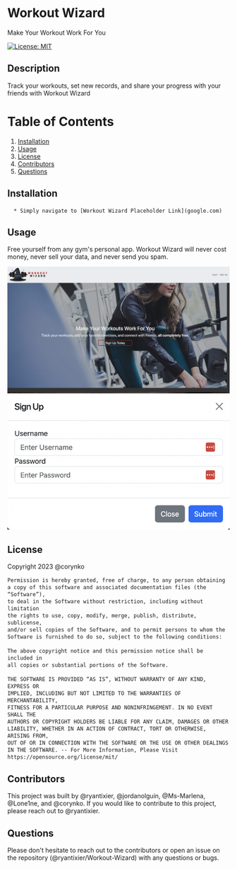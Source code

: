 # Workout Wizard

Make Your Workout Work For You

[![License: MIT](https://img.shields.io/badge/License-MIT-yellow.svg)](https://opensource.org/licenses/MIT)

## Description

Track your workouts, set new records, and share your progress with your friends with Workout Wizard

# Table of Contents

1. [Installation](#installation)
2. [Usage](#usage)
3. [License](#license)
4. [Contributors](#contributors)
5. [Questions](#questions)

## Installation

      * Simply navigate to [Workout Wizard Placeholder Link](google.com)

## Usage

Free yourself from any gym's personal app. Workout Wizard will never cost money, never sell your data, and never send you spam.

![The Workout Wizard Home Page](./public/images/screenshot_1.png)
![The Workout Wizard User Area](./public/images/screenshot_2.png)

## License

Copyright 2023 @corynko

    Permission is hereby granted, free of charge, to any person obtaining
    a copy of this software and associated documentation files (the “Software”),
    to deal in the Software without restriction, including without limitation
    the rights to use, copy, modify, merge, publish, distribute, sublicense,
    and/or sell copies of the Software, and to permit persons to whom the
    Software is furnished to do so, subject to the following conditions:

    The above copyright notice and this permission notice shall be included in
    all copies or substantial portions of the Software.

    THE SOFTWARE IS PROVIDED “AS IS”, WITHOUT WARRANTY OF ANY KIND, EXPRESS OR
    IMPLIED, INCLUDING BUT NOT LIMITED TO THE WARRANTIES OF MERCHANTABILITY,
    FITNESS FOR A PARTICULAR PURPOSE AND NONINFRINGEMENT. IN NO EVENT SHALL THE
    AUTHORS OR COPYRIGHT HOLDERS BE LIABLE FOR ANY CLAIM, DAMAGES OR OTHER
    LIABILITY, WHETHER IN AN ACTION OF CONTRACT, TORT OR OTHERWISE, ARISING FROM,
    OUT OF OR IN CONNECTION WITH THE SOFTWARE OR THE USE OR OTHER DEALINGS IN THE SOFTWARE. -- For More Information, Please Visit https://opensource.org/license/mit/

## Contributors

This project was built by @ryantixier, @jordanolguin, @Ms-Marlena, @Lone1ne, and @corynko. If you would like to contribute to this project, please reach out to @ryantixier.

## Questions

Please don't hesitate to reach out to the contributors or open an issue on the repository (@ryantixier/Workout-Wizard) with any questions or bugs.
